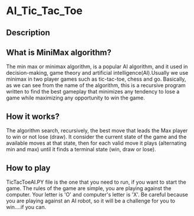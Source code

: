 # AI_Tic_Tac_Toe

## Description 


## What is MiniMax algorithm?

The min max or minimax algorithm, is a popular AI algorithm, and it used in decision-making, game theory and artificial intelligence(AI).Usually we use minimax in two player games such as tic-tac-toe, chess and go. Basically, as we can see from the name of the algorithm, this is a recursive program written to find the best gameplay that minimizes any tendency to lose a game while maximizing any opportunity to win the game.

## How it works?
The algorithm search, recursively, the best move that leads the Max player to win or not lose (draw). It consider the current state of the game and the available moves at that state, then for each valid move it plays (alternating min and max) until it finds a terminal state (win, draw or lose).

## How to play

TicTacToeAI.PY file is the one that you need to run, if you want to start the game. The rules of the game are simple, you are playing against the computer. Your letter is 'O' and computer's letter is 'X'. Be careful because you are playing against an AI robot, so it will be a challenge for you to win....if you can.

